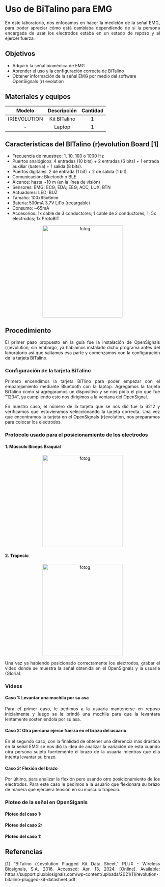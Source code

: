 # Uso de BiTalino para EMG
<p align="justify">
En este laboratorio, nos enfocamos en hacer la medición de la señal EMG, para poder apreciar cómo está cambiaba dependiendo de si la persona encargada de usar los electrodos estaba en un estado de reposo y al ejercer fuerza.
</p>

## Objetivos 
- Adquirir la señal biomédica de EMG
- Aprender el uso y la configuración correcta de BiTalino
- Obtener información de la señal EMG por medio del software OpenSignals (r) evolution

## Materiales y equipos
|     Modelo       |                  Descripción                  |   Cantidad    |
|  :-------------: |:--------------------------------------------: |:-------------:|
| (R)EVOLUTION     | Kit BITalino                                  | 1             |
| -                | Laptop                                        | 1             |

## Características del BITalino (r)evolution Board [1]

- Frecuencia de muestreo: 1, 10, 100 o 1000 Hz
- Puertos analógicos: 4 entradas (10 bits) + 2 entradas (6 bits) + 1 entrada auxiliar (batería) + 1 
salida (8 bits).
- Puertos digitales: 2 de entrada (1 bit) + 2 de salida (1 bit).
- Comunicación: Bluetooth o BLE.
- Alcance: hasta ~10 m (en la línea de visión)
- Sensores: EMG; ECG; EDA; EEG; ACC; LUX; BTN
- Actuadores: LED; BUZ
- Tamaño: 100x65x6mm
- Batería: 500mA 3.7V LiPo (recargable)
- Consumo: ~65mA
- Accesorios: 1x cable de 3 conductores; 1 cable de 2 conductores; 1; 5x electrodos; 1x ProtoBIT

<p align="center">
  <img src="https://github.com/GloriaAtencio/ISBIO_2024_G1/blob/a9480e716a660fac3e3fca97ed7cc8dd9281a7e9/ISB/Laboratorios/Im%C3%A1genes/biTalino.jpg" alt="fotog" width="260" height="300"/>
</p>

## Procedimiento 

<p align="justify">
El primer paso propuesto en la guía fue la instalación de OpenSignals (r)evolution, sin embargo, ya habíamos instalado dicho programa antes del laboratorio así que saltamos esa parte y comenzamos con la configuración de la tarjeta BiTalino.
</p>

### Configuración de la tarjeta BiTalino
<p align="justify">
Primero encendimos la tarjeta BiTlino para poder empezar con el emparejamiento mediante Bluetooth con la laptop. Agregamos la tarjeta BiTalino como si agregaramos un dispositivo y se nos pidió el pin que fue "1234", ya cumpliendo esto nos dirigimos a la ventana del OpenSignal.
</p>

<p align="justify">
En nuestro caso, el número de la tarjeta que se nos dió fue la 6212 y verificamos que estuvieramos seleccionando la tarjeta correcta. Una vez que encontramos la tarjeta en el OpenSignals (r)evolution, nos preparamos para colocar los electrodos.
</p>

### Protocolo usado para el posicionamiento de los electrodos

#### 1. Músculo Bíceps Braquial 
<p align="center">
  <img src="https://github.com/GloriaAtencio/ISBIO_2024_G1/blob/83269375c9ffdddea6ee67ab81db8cae32d6f2aa/ISB/Laboratorios/Im%C3%A1genes/emg_brazo.jpeg" alt="fotog" width="260" height="300"/>
</p>

#### 2. Trapecio

<p align="center">
  <img src="https://github.com/GloriaAtencio/ISBIO_2024_G1/blob/83269375c9ffdddea6ee67ab81db8cae32d6f2aa/ISB/Laboratorios/Im%C3%A1genes/emg_cuello.jpeg" alt="fotog" width="260" height="300"/>
</p>

<p align="justify">
Una vez ya habiendo posicionado correctamente los electrodos, grabar el video donde se muestra la señal obtenida en el OpenSignals y la usuaria (Gloria).
</p>

### Vídeos

#### Caso 1: Levantar una mochila por su asa
<p align="justify">
  Para el primer caso, le pedimos a la usuaria mantenerse en reposo inicialmente y luego se le brindó una mochila para que la levantara lentamente sosteniéndola por su asa.
</p>

#### Caso 2: Otra persona ejerce fuerza en el brazo del usuario
<p align="justify">
  En el segundo caso, con la finalidad de obtener una diferencia más drástica en la señal EMG se nos dió la idea de analizar la variación de esta cuando otra persona sujeta fuertemente el brazo de la usuaria mientras que ella intenta levantar su brazo.
</p>

#### Caso 3: Flexión del brazo
<p align="justify">
  Por último, para analizar la flexión pero usando otro posicionamiento de los electrodos. Para este caso le pedimos a la usuario que flexionara su brazo de manera que ejerciera tensión en su músculo trapecio.
</p>

### Ploteo de la señal en OpenSiganls

#### Ploteo del caso 1:

#### Ploteo del caso 2:

#### Ploteo del caso 1:


## Referencias
<p align="justify">
[1] “BITalino (r)evolution Plugged Kit Data Sheet,” PLUX - Wireless Biosignals, S.A, 2016. Accessed: Apr. 13, 2024. [Online]. Available: https://support.pluxbiosignals.com/wp-content/uploads/2021/11/revolution-bitalino-plugged-kit-datasheet.pdf
</p>
